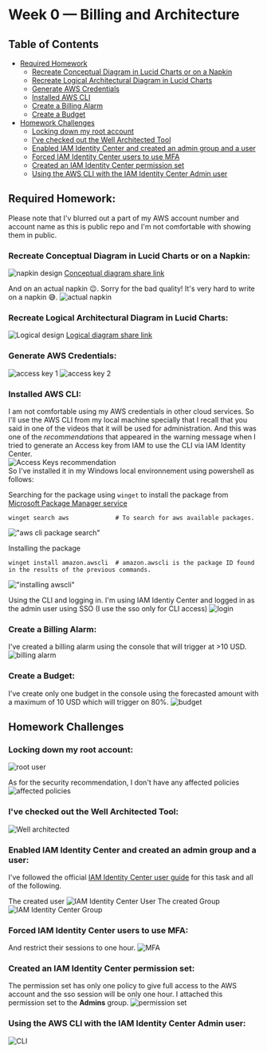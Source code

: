 # Week 0 — Billing and Architecture

## Table of Contents

- [Required Homework](#required-homework)
  - [Recreate Conceptual Diagram in Lucid Charts or on a Napkin](#recreate-conceptual-diagram-in-lucid-charts-or-on-a-napkin)
  - [Recreate Logical Architectural Diagram in Lucid Charts](#recreate-logical-architectural-diagram-in-lucid-charts)
  - [Generate AWS Credentials](#generate-aws-credentials)
  - [Installed AWS CLI](#installed-aws-cli)
  - [Create a Billing Alarm](#create-a-billing-alarm)
  - [Create a Budget](#create-a-budget)
- [Homework Challenges](#homework-challenges)
  - [Locking down my root account](#locking-down-my-root-account)
  - [I've checked out the Well Architected Tool](#ive-checked-out-the-well-architected-tool)
  - [Enabled IAM Identity Center and created an admin group and a user](#enabled-iam-identity-center-and-created-an-admin-group-and-a-user)
  - [Forced IAM Identity Center users to use MFA](#forced-iam-identity-center-users-to-use-mfa)
  - [Created an IAM Identity Center permission set](#created-an-iam-identity-center-permission-set)
  - [Using the AWS CLI with the IAM Identity Center Admin user](#using-the-aws-cli-with-the-iam-identity-center-admin-user)

## Required Homework:

Please note that I'v blurred out a part of my AWS account number and account name as this is public repo and I'm not comfortable with showing them in public.

### Recreate Conceptual Diagram in Lucid Charts or on a Napkin:

![napkin design](assests/week00/Cruddur%20-%20Conceptual%20Diagram.png)
[Conceptual diagram share link](https://lucid.app/lucidchart/333b5391-85b9-4cdb-810f-c838492974d8/edit?view_items=eC5xYggEBhh_&invitationId=inv_b9a11869-c11b-4544-989e-b23d1867cbc1)

And on an actual napkin 😉. Sorry for the bad quality! It's very hard to write on a napkin 😅.
![actual napkin](assests/week00/napkin.jpg)

### Recreate Logical Architectural Diagram in Lucid Charts:

![Logical design](assests/week00/Crrudur%20-%20Logical%20diagram.png)
[Logical diagram share link](https://lucid.app/lucidchart/37994b73-3e91-4ee8-a765-7d16c5361ca3/edit?viewport_loc=-314%2C-29%2C2873%2C1342%2C0_0&invitationId=inv_f22e2ebf-5ef0-4aca-89d3-7fce914ff8f1)

### Generate AWS Credentials:

![access key 1](assests/week00/access%20key%201.png)
![access key 2](assests/week00/access%20key%202.png)

### Installed AWS CLI:

I am not comfortable using my AWS credentials in other cloud services. So I'll use the AWS CLI from my local machine specially that I recall that you said in one of the videos that it will be used for administration. And this was one of the _recommendations_ that appeared in the warning message when I tried to generate an Access key from IAM to use the CLI via IAM Identity Center.  
![Access Keys recommendation](assests/week00/keyrecomendation.png)  
So I've installed it in my Windows local environnement using powershell as follows:

Searching for the package using `winget` to install the package from [Microsoft Package Manager service](https://learn.microsoft.com/en-us/windows/package-manager/winget/)

```pwsh
winget search aws             # To search for aws available packages.
```

!["aws cli package search"](assests/week00/awscli%201.png)

Installing the package

```pwsh
winget install amazon.awscli  # amazon.awscli is the package ID found in the results of the previous commands.
```

!["installing awscli"](assests/week00/awscli%202.png)

Using the CLI and logging in. I'm using IAM Identiy Center and logged in as the admin user using SSO (I use the sso only for CLI access)
![login](assests/week00/awscli%203.png)

### Create a Billing Alarm:

I've created a billing alarm using the console that will trigger at >10 USD.
![billing alarm](assets/../assests/week00/alarm.png)

### Create a Budget:

I've create only one budget in the console using the forecasted amount with a maximum of 10 USD which will trigger on 80%.
![budget](assests/week00/budget.png)

## Homework Challenges

### Locking down my root account:

![root user](assests/week00/hwc-root1.png)

As for the security recommendation, I don't have any affected policies
![affected policies](assests/week00/hwc-root2.png)

### I've checked out the Well Architected Tool:

![Well architected](assests/week00/hwc-wellarchitected.png)

### Enabled IAM Identity Center and created an admin group and a user:

I've followed the official [IAM Identity Center user guide](https://docs.aws.amazon.com/singlesignon/latest/userguide/what-is.html) for this task and all of the following.

The created user
![IAM Identity Center User](assests/week00/hwc-iamic-user.png)
The created Group
![IAM Identity Center Group](assests/week00/hwc-iamic-group.png)

### Forced IAM Identity Center users to use MFA:

And restrict their sessions to one hour.
![MFA](assests/week00/hwc-iamic-mfa.png)

### Created an IAM Identity Center permission set:

The permission set has only one policy to give full access to the AWS account and the sso session will be only one hour. I attached this permission set to the **Admins** group.
![permission set](assests/week00/hwc-iamic-permissionset.png)

### Using the AWS CLI with the IAM Identity Center Admin user:

![CLI](assests/week00/awscli%203.png)
